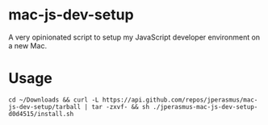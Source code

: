 # mac-js-dev-setup
A very opinionated script to setup my JavaScript developer environment on a new Mac.

# Usage
```
cd ~/Downloads && curl -L https://api.github.com/repos/jperasmus/mac-js-dev-setup/tarball | tar -zxvf- && sh ./jperasmus-mac-js-dev-setup-d0d4515/install.sh
```
